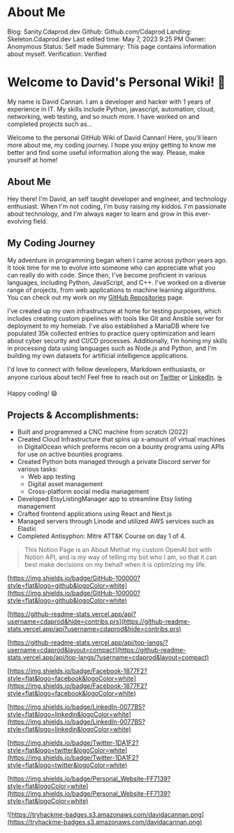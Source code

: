 # About Me

Blog: Sanity.Cdaprod.dev
Github: Github.com/Cdaprod
Landing: Skeleton.Cdaprod.dev
Last edited time: May 7, 2023 9:25 PM
Owner: Anonymous
Status: Self made
Summary: This page contains information about myself.
Verification: Verified

# Welcome to David's Personal  Wiki! 👋

My name is David Cannan. I am a developer and hacker with 1 years of experience in IT. My skills include Python, javascript, automation, cloud, networking, web testing, and so much more. I have worked on and completed projects such as…

Welcome to the personal GitHub Wiki of David Cannan! Here, you'll learn more about me, my coding journey. I hope you enjoy getting to know me better and find some useful information along the way. Please, make yourself at home!

## About Me

Hey there! I'm David, an self taught developer and engineer, and technology enthusiast. When I'm not coding, I'm busy raising my kiddos. I'm passionate about technology, and I'm always eager to learn and grow in this ever-evolving field.

## My Coding Journey

My adventure in programming began when I came across python years ago. It took time for me to evolve into someone who can appreciate what you can really do with code. Since then, I've become proficient in various languages, including Python, JavaScript, and C++. I've worked on a diverse range of projects, from web applications to machine learning algorithms. You can check out my work on my [GitHub Repositories](https://github.com/Cdaprod?tab=repositories) page.

I've created up my own infrastructure at home for testing purposes, which includes creating custom pipelines with tools like Git and Ansible server for deployment to my homelab. I've also established a MariaDB where Ive populated 35k collected entries to practice query optimization and learn about cyber security and CI/CD processes. Additionally, I'm honing my skills in processing data using languages such as Node.js and Python, and I'm building my own datasets for artificial intelligence applications.

I'd love to connect with fellow developers, Markdown enthusiasts, or anyone curious about tech! Feel free to reach out on [Twitter](https://twitter.com/cdasmktcda) or [LinkedIn](https://www.linkedin.com/in/cdasmkt/).
[☕️](https://www.buymeacoffee.com/cdasmkt)

Happy coding! 😄

## Projects & Accomplishments:

- Built and programmed a CNC machine from scratch (2022)
- Created Cloud Infrastructure that spins up x-amount of virtual machines in DigitalOcean which preforms recon on a bounty programs using APIs for use on active bounties programs.
- Created Python bots managed through a private Discord server for various tasks:
    - Web app testing
    - Digital asset management
    - Cross-platform social media management
- Developed EtsyListingManager app to streamline Etsy listing management
- Crafted frontend applications using React and Next.js
- Managed servers through Linode and utilized AWS services such as Elastic
- Completed Antisyphon: Mitre ATT&K Course on day 1 of 4.

> This Notion Page is an About Methat my custom OpenAI bot with Notion API, and is my way of telling my bot who I am, so that it can best make decisions on my behalf when it is optimizing my life.
> 

[https://img.shields.io/badge/GitHub-100000?style=flat&logo=github&logoColor=white](https://img.shields.io/badge/GitHub-100000?style=flat&logo=github&logoColor=white)

[https://github-readme-stats.vercel.app/api?username=cdaprod&hide=contribs,prs](https://github-readme-stats.vercel.app/api?username=cdaprod&hide=contribs,prs)

[https://github-readme-stats.vercel.app/api/top-langs/?username=cdaprod&layout=compact](https://github-readme-stats.vercel.app/api/top-langs/?username=cdaprod&layout=compact)

[https://img.shields.io/badge/Facebook-1877F2?style=flat&logo=facebook&logoColor=white](https://img.shields.io/badge/Facebook-1877F2?style=flat&logo=facebook&logoColor=white)

[https://img.shields.io/badge/LinkedIn-0077B5?style=flat&logo=linkedin&logoColor=white](https://img.shields.io/badge/LinkedIn-0077B5?style=flat&logo=linkedin&logoColor=white)

[https://img.shields.io/badge/Twitter-1DA1F2?style=flat&logo=twitter&logoColor=white](https://img.shields.io/badge/Twitter-1DA1F2?style=flat&logo=twitter&logoColor=white)

[https://img.shields.io/badge/Personal_Website-FF7139?style=flat&logoColor=white](https://img.shields.io/badge/Personal_Website-FF7139?style=flat&logoColor=white)

![https://tryhackme-badges.s3.amazonaws.com/davidacannan.png](https://tryhackme-badges.s3.amazonaws.com/davidacannan.png)